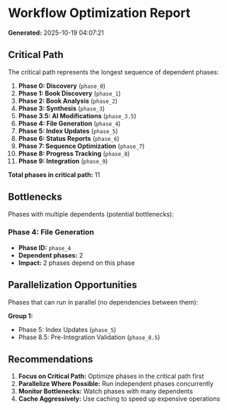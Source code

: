 # Workflow Optimization Report

**Generated:** 2025-10-19 04:07:21

## Critical Path

The critical path represents the longest sequence of dependent phases:

1. **Phase 0: Discovery** (`phase_0`)
2. **Phase 1: Book Discovery** (`phase_1`)
3. **Phase 2: Book Analysis** (`phase_2`)
4. **Phase 3: Synthesis** (`phase_3`)
5. **Phase 3.5: AI Modifications** (`phase_3.5`)
6. **Phase 4: File Generation** (`phase_4`)
7. **Phase 5: Index Updates** (`phase_5`)
8. **Phase 6: Status Reports** (`phase_6`)
9. **Phase 7: Sequence Optimization** (`phase_7`)
10. **Phase 8: Progress Tracking** (`phase_8`)
11. **Phase 9: Integration** (`phase_9`)

**Total phases in critical path:** 11

## Bottlenecks

Phases with multiple dependents (potential bottlenecks):

### Phase 4: File Generation
- **Phase ID:** `phase_4`
- **Dependent phases:** 2
- **Impact:** 2 phases depend on this phase

## Parallelization Opportunities

Phases that can run in parallel (no dependencies between them):

**Group 1:**
- Phase 5: Index Updates (`phase_5`)
- Phase 8.5: Pre-Integration Validation (`phase_8.5`)

## Recommendations

1. **Focus on Critical Path:** Optimize phases in the critical path first
2. **Parallelize Where Possible:** Run independent phases concurrently
3. **Monitor Bottlenecks:** Watch phases with many dependents
4. **Cache Aggressively:** Use caching to speed up expensive operations
